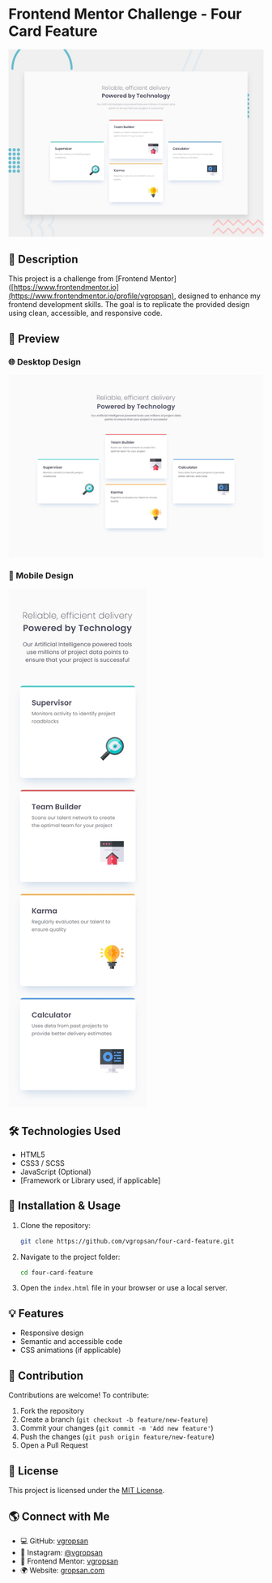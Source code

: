 # Frontend Mentor Challenge - Four Card Feature

![Desktop Preview](design/desktop-preview.jpg)

## 🚀 Description

This project is a challenge from [Frontend Mentor]([https://www.frontendmentor.io](https://www.frontendmentor.io/profile/vgropsan), designed to enhance my frontend development skills. The goal is to replicate the provided design using clean, accessible, and responsive code.

## 📸 Preview

### 🌐 Desktop Design
![Desktop Design](design/desktop-design.jpg)

### 📱 Mobile Design
![Mobile Design](design/mobile-design.jpg)

## 🛠️ Technologies Used

- HTML5
- CSS3 / SCSS
- JavaScript (Optional)
- [Framework or Library used, if applicable]

## 📂 Installation & Usage

1. Clone the repository:
   ```sh
   git clone https://github.com/vgropsan/four-card-feature.git
   ```
2. Navigate to the project folder:
   ```sh
   cd four-card-feature
   ```
3. Open the `index.html` file in your browser or use a local server.

## 💡 Features

- Responsive design
- Semantic and accessible code
- CSS animations (if applicable)

## 📝 Contribution

Contributions are welcome! To contribute:

1. Fork the repository
2. Create a branch (`git checkout -b feature/new-feature`)
3. Commit your changes (`git commit -m 'Add new feature'`)
4. Push the changes (`git push origin feature/new-feature`)
5. Open a Pull Request

## 📄 License

This project is licensed under the [MIT License](LICENSE).

## 🌎 Connect with Me

- 💻 GitHub: [vgropsan](https://github.com/vgropsan)
- 📸 Instagram: [@vgropsan](https://www.instagram.com/vgropsan/)
- 🎨 Frontend Mentor: [vgropsan](https://www.frontendmentor.io/profile/vgropsan)
- 🌍 Website: [gropsan.com](https://gropsan.com)
